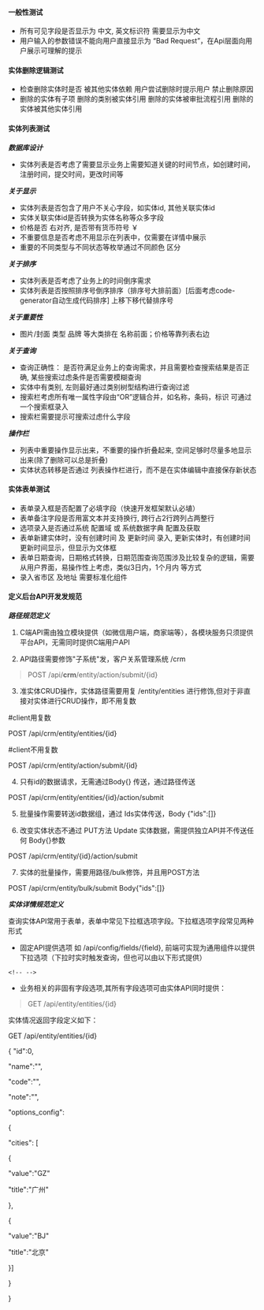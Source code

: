 #### 一般性测试 
- 所有可见字段是否显示为 中文,  英文标识符 需要显示为中文
- 用户输入的参数错误不能向用户直接显示为 “Bad Request”，在Api层面向用户展示可理解的提示

#### 实体删除逻辑测试
- 检查删除实体时是否 被其他实体依赖 用户尝试删除时提示用户 禁止删除原因
- 删除的实体有子项  删除的类别被实体引用  删除的实体被审批流程引用  删除的实体被其他实体引用

#### 实体列表测试

***数据库设计***
- 实体列表是否考虑了需要显示业务上需要知道关键的时间节点，如创建时间，注册时间，提交时间，更改时间等

***关于显示***
- 实体列表是否包含了用户不关心字段，如实体id, 其他关联实体id
- 实体关联实体id是否转换为实体名称等众多字段
- 价格是否 右对齐, 是否带有货币符号 ￥
- 不重要信息是否考虑不用显示在列表中，仅需要在详情中展示
- 重要的不同类型与不同状态等枚举通过不同颜色 区分

***关于排序***
- 实体列表是否考虑了业务上的时间倒序需求
- 实体列表是否按照排序号倒序排序（排序号大排前面）[后面考虑code-generator自动生成代码排序] 上移下移代替排序号

***关于重要性***
- 图片/封面 类型 品牌 等大类排在 名称前面；价格等靠列表右边

***关于查询***
- 查询正确性： 是否符满足业务上的查询需求，并且需要检查搜索结果是否正确, 某些搜索过虑条件是否需要模糊查询
- 实体中有类别, 左则最好通过类别树型结构进行查询过滤
- 搜索栏考虑所有唯一属性字段由“OR”逻辑合并，如名称，条码，标识 可通过一个搜索框录入
- 搜索栏需要提示可搜索过虑什么字段

***操作栏***
- 列表中重要操作显示出来，不重要的操作折叠起来, 空间足够时尽量多地显示出来(除了删除可以总是折叠)
- 实体状态转移是否通过 列表操作栏进行，而不是在实体编辑中直接保存新状态

#### 实体表单测试
- 表单录入框是否配置了必填字段（快速开发框架默认必埴）
- 表单备注字段是否用富文本并支持换行, 跨行占2行跨列占两整行
- 选项录入是否通过系统 配置域 或 系统数据字典 配置及获取
- 表单新建实体时，没有创建时间 及 更新时间 录入, 更新实体时，有创建时间 更新时间显示，但显示为文体框
- 表单日期查询，日期格式转换，日期范围查询范围涉及比较复杂的逻辑，需要从用户界面，易操作性上考虑，类似3日内，1个月内 等方式
- 录入省市区 及地址 需要标准化组件

#### 定义后台API开发发规范

***路径规范定义***

1.  C端API需由独立模块提供（如微信用户端，商家端等），各模块服务只须提供平台API，无需同时提供C端用户API

2.  API路径需要修饰"子系统"发，客户关系管理系统 /crm

> POST /api/**crm**/entity/action/submit/{id}

3.  准实体CRUD操作，实体路径需要用复 /entity/entities
    进行修饰,但对于非直接对实体进行CRUD操作，即不用复数

\#client用复数

POST /api/crm/entity/entities/{id}

\#client不用复数

POST /api/crm/entity/action/submit/{id}

4.  只有id的数据请求，无需通过Body{} 传送，通过路径传送

POST /api/crm/entity/entities/{id}/action/submit

5.  批量操作需要转送id数据组，通过 Ids实体传送，Body {"ids":\[\]}

6.  改变实体状态不通过 PUT方法 Update
    实体数据，需提供独立API并不传送任何 Body{}参数

POST /api/crm/entity/{id}/action/submit

7.  实体的批量操作，需要用路径/bulk修饰，并且用POST方法

POST /api/crm/entity/bulk/submit Body{"ids":\[\]}

***实体详情规范定义***

查询实体API常用于表单，表单中常见下拉框选项字段。下拉框选项字段常见两种形式

-   固定API提供选项 如 /api/config/fields/{field},
    前端可实现为通用组件以提供下拉选项（下拉时实时触发查询，但也可以由以下形式提供）

```{=html}
<!-- -->
```
-   业务相关的非固有字段选项,其所有字段选项可由实体API同时提供：

> GET /api/entity/entities/{id}

实体情况返回字段定义如下：

GET /api/entity/entities/{id}

{ "id":0,

"name":"",

"code":"",

"note":"",

"options\_config":

{

"cities": \[

{

"value":"GZ"

"title":"广州"

},

{

"value":"BJ"

"title":"北京"

}\]

}

}




